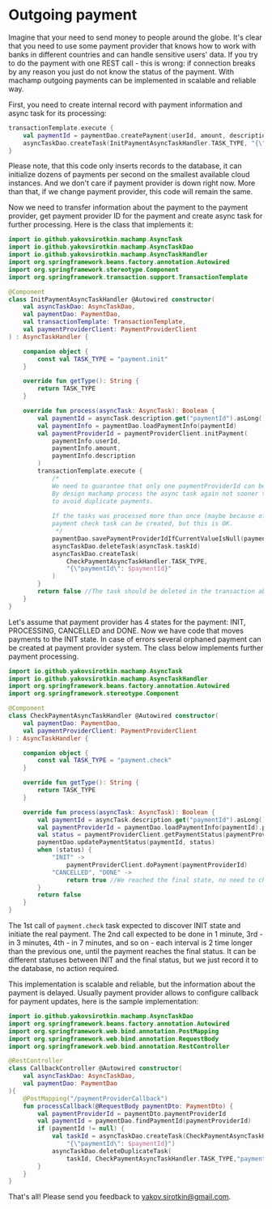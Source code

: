 # Outgoing payment

Imagine that your need to send money to people around the globe. It's clear that you need to
use some payment provider that knows how to work with banks in different countries and can handle sensitive users' data.
If you try to do the payment with one REST call - this is wrong: if connection breaks by any reason 
you just do not know the status of the payment. With machamp outgoing payments can be implemented in scalable
and reliable way.

First, you need to create internal record with payment information and async task for its processing:

```kotlin
transactionTemplate.execute {
    val paymentId = paymentDao.createPayment(userId, amount, description)
    asyncTaskDao.createTask(InitPaymentAsyncTaskHandler.TASK_TYPE, "{\"paymentId\": $paymentId}")
}
```

Please note, that this code only inserts records to the database, it can initialize dozens of payments per second 
on the smallest available cloud instances. And we don't care if payment provider is down right now. More than that, 
if we change payment provider, this code will remain the same.

Now we need to transfer information about the payment to the payment provider, get payment provider ID for the payment 
and create async task for further processing. Here is the class that implements it:

```kotlin
import io.github.yakovsirotkin.machamp.AsyncTask
import io.github.yakovsirotkin.machamp.AsyncTaskDao
import io.github.yakovsirotkin.machamp.AsyncTaskHandler
import org.springframework.beans.factory.annotation.Autowired
import org.springframework.stereotype.Component
import org.springframework.transaction.support.TransactionTemplate

@Component
class InitPaymentAsyncTaskHandler @Autowired constructor(
    val asyncTaskDao: AsyncTaskDao,
    val paymentDao: PaymentDao,
    val transactionTemplate: TransactionTemplate,
    val paymentProviderClient: PaymentProviderClient
) : AsyncTaskHandler {

    companion object {
        const val TASK_TYPE = "payment.init"
    }

    override fun getType(): String {
        return TASK_TYPE
    }

    override fun process(asyncTask: AsyncTask): Boolean {
        val paymentId = asyncTask.description.get("paymentId").asLong()
        val paymentInfo = paymentDao.loadPaymentInfo(paymentId)
        val paymentProviderId = paymentProviderClient.initPayment(
            paymentInfo.userId,
            paymentInfo.amount,
            paymentInfo.description
        )
        transactionTemplate.execute {
            /*
            We need to guarantee that only one paymentProviderId can be saved to the database for each payment.
            By design machamp process the async task again not sooner than 1 minute, so this is paranoid approach 
            to avoid duplicate payments.    
            
            If the tasks was processed more than once (maybe because of GC pause or debug mode), several 
            payment check task can be created, but this is OK.  
             */
            paymentDao.savePaymentProviderIdIfCurrentValueIsNull(paymentId, paymentProviderId)
            asyncTaskDao.deleteTask(asyncTask.taskId)
            asyncTaskDao.createTask(
                CheckPaymentAsyncTaskHandler.TASK_TYPE,
                "{\"paymentId\": $paymentId}"
            )
        }
        return false //The task should be deleted in the transaction above this line
    }
}
```

Let's assume that payment provider has 4 states for the payment: INIT, PROCESSING, CANCELLED and DONE. 
Now we have code that moves payments to the INIT state. In case of errors several orphaned payment 
can be created at payment provider system. The class below implements further payment processing.   

```kotlin
import io.github.yakovsirotkin.machamp.AsyncTask
import io.github.yakovsirotkin.machamp.AsyncTaskHandler
import org.springframework.beans.factory.annotation.Autowired
import org.springframework.stereotype.Component

@Component
class CheckPaymentAsyncTaskHandler @Autowired constructor(
    val paymentDao: PaymentDao,
    val paymentProviderClient: PaymentProviderClient
) : AsyncTaskHandler {

    companion object {
        const val TASK_TYPE = "payment.check"
    }

    override fun getType(): String {
        return TASK_TYPE
    }

    override fun process(asyncTask: AsyncTask): Boolean {
        val paymentId = asyncTask.description.get("paymentId").asLong()
        val paymentProviderId = paymentDao.loadPaymentInfo(paymentId).paymentProviderId!!
        val status = paymentProviderClient.getPaymentStatus(paymentProviderId)
        paymentDao.updatePaymentStatus(paymentId, status)
        when (status) {
            "INIT" -> 
                paymentProviderClient.doPayment(paymentProviderId)
            "CANCELLED", "DONE" -> 
                return true //We reached the final state, no need to check anymore
        }
        return false
    }
}
```

The 1st call of `payment.check` task expected to discover INIT state and initiate the real payment. 
The 2nd call expected to be done in 1 minute, 3rd - in 3 minutes, 4th - in 7 minutes, and so on - 
each interval is 2 time longer than the previous one, until the payment reaches the final status. 
It can be different statuses between INIT and the final status, but we just record it to the database,
no action required.

This implementation is scalable and reliable, but the information about the payment is delayed. 
Usually payment provider allows to configure callback for payment updates, here is the sample implementation: 

```kotlin
import io.github.yakovsirotkin.machamp.AsyncTaskDao
import org.springframework.beans.factory.annotation.Autowired
import org.springframework.web.bind.annotation.PostMapping
import org.springframework.web.bind.annotation.RequestBody
import org.springframework.web.bind.annotation.RestController

@RestController
class CallbackController @Autowired constructor(
    val asyncTaskDao: AsyncTaskDao,
    val paymentDao: PaymentDao
){
    @PostMapping("/paymentProviderCallback")
    fun processCallback(@RequestBody paymentDto: PaymentDto) {
        val paymentProviderId = paymentDto.paymentProviderId
        val paymentId = paymentDao.findPaymentId(paymentProviderId)
        if (paymentId != null) {
            val taskId = asyncTaskDao.createTask(CheckPaymentAsyncTaskHandler.TASK_TYPE,
                "{\"paymentId\": $paymentId}")
            asyncTaskDao.deleteDuplicateTask(
                taskId, CheckPaymentAsyncTaskHandler.TASK_TYPE,"paymentId", paymentId)
        }
    }
}
```

That's all! Please send you feedback to [yakov.sirotkin@gmail.com](yakov.sirotkin@gmail.com).    

